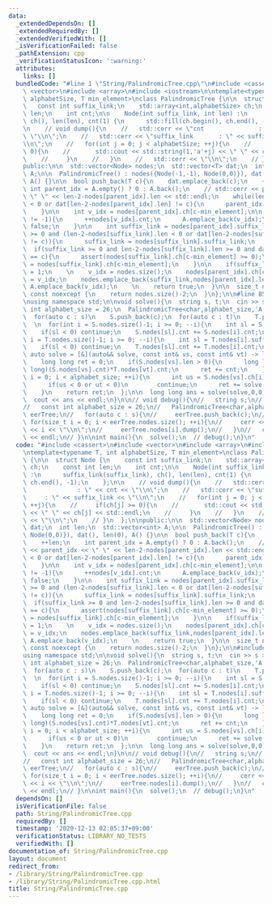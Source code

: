 ```yaml
---
data:
  _extendedDependsOn: []
  _extendedRequiredBy: []
  _extendedVerifiedWith: []
  _isVerificationFailed: false
  _pathExtension: cpp
  _verificationStatusIcon: ':warning:'
  attributes:
    links: []
  bundledCode: "#line 1 \"String/PalindromicTree.cpp\"\n#include <cassert>\n#include\
    \ <vector>\n#include <array>\n#include <iostream>\n\ntemplate<typename T, int\
    \ alphabetSize, T min_element>\nclass PalindromicTree {\n\n  struct Node {\n \
    \   const int suffix_link;\n    std::array<int,alphabetSize> ch;\n    const int\
    \ len;\n    int cnt;\n\n    Node(int suffix_link, int len) :\n      suffix_link(suffix_link),\
    \ ch(), len(len), cnt(1) {\n      std::fill(ch.begin(), ch.end(), -1);\n    };\n\
    \n    // void dump(){\n    //   std::cerr << \"cnt               : \" << cnt <<\
    \ \"\\n\";\n    //   std::cerr << \"suffix_link       : \" << suffix_link << \"\
    \\n\";\n    //   for(int j = 0; j < alphabetSize; ++j){\n    //     if(ch[j] >=\
    \ 0){\n    //       std::cout << std::string(1,'a'+j) << \" \" << ch[j] << std::endl;\n\
    \    //     }\n    //   }\n    //   std::cerr << \"\\n\";\n    // }\n  };\n\n\
    public:\n\n  std::vector<Node> nodes;\n  std::vector<T> dat;\n  int len;\n  std::vector<int>\
    \ A;\n\n  PalindromicTree() : nodes({Node(-1,-1), Node(0,0)}), dat(), len(0),\
    \ A() {}\n\n  bool push_back(T c){\n    dat.emplace_back(c);\n    ++len;\n   \
    \ int parent_idx = A.empty() ? 0 : A.back();\n    // std::cerr << parent_idx <<\
    \ \" \" << len-2-nodes[parent_idx].len << std::endl;\n    while(len-2-nodes[parent_idx].len\
    \ < 0 or dat[len-2-nodes[parent_idx].len] != c){\n      parent_idx = nodes[parent_idx].suffix_link;\n\
    \    }\n\n    int v_idx = nodes[parent_idx].ch[c-min_element];\n\n    if(v_idx\
    \ != -1){\n      ++nodes[v_idx].cnt;\n      A.emplace_back(v_idx);\n      return\
    \ false;\n    }\n\n    int suffix_link = nodes[parent_idx].suffix_link;\n    while(suffix_link\
    \ >= 0 and (len-2-nodes[suffix_link].len < 0 or dat[len-2-nodes[suffix_link].len]\
    \ != c)){\n      suffix_link = nodes[suffix_link].suffix_link;\n    }\n\n\n  \
    \  if(suffix_link >= 0 and len-2-nodes[suffix_link].len >= 0 and dat[len-2-nodes[suffix_link].len]\
    \ == c){\n      assert(nodes[suffix_link].ch[c-min_element] >= 0);\n      suffix_link\
    \ = nodes[suffix_link].ch[c-min_element];\n    }\n\n    if(suffix_link < 0) suffix_link\
    \ = 1;\n    \n    v_idx = nodes.size();\n    nodes[parent_idx].ch[c-min_element]\
    \ = v_idx;\n    nodes.emplace_back(suffix_link,nodes[parent_idx].len+2);\n   \
    \ A.emplace_back(v_idx);\n    \n    return true;\n  }\n\n  size_t num_unique_palindrome()\
    \ const noexcept {\n    return nodes.size()-2;\n  }\n};\n\n#line 85 \"String/PalindromicTree.cpp\"\
    \nusing namespace std;\n\nvoid solve(){\n  string s, t;\n  cin >> s >> t;\n  const\
    \ int alphabet_size = 26;\n  PalindromicTree<char,alphabet_size,'A'> S, T;\n\n\
    \  for(auto c : s)\n    S.push_back(c);\n  for(auto c : t)\n    T.push_back(c);\n\
    \  \n  for(int i = S.nodes.size()-1; i >= 0; --i){\n    int sl = S.nodes[i].suffix_link;\n\
    \    if(sl < 0) continue;\n    S.nodes[sl].cnt += S.nodes[i].cnt;\n  }\n  for(int\
    \ i = T.nodes.size()-1; i >= 0; --i){\n    int sl = T.nodes[i].suffix_link;\n\
    \    if(sl < 0) continue;\n    T.nodes[sl].cnt += T.nodes[i].cnt;\n  }\n  \n \
    \ auto solve = [&](auto&& solve, const int& vs, const int& vt) -> long long {\n\
    \    long long ret = 0;\n    if(S.nodes[vs].len > 0){\n      long long cnt = (long\
    \ long)(S.nodes[vs].cnt)*T.nodes[vt].cnt;\n      ret += cnt;\n    }\n    for(int\
    \ i = 0; i < alphabet_size; ++i){\n      int us = S.nodes[vs].ch[i], ut = T.nodes[vt].ch[i];\n\
    \      if(us < 0 or ut < 0)\n        continue;\n      ret += solve(solve,us,ut);\n\
    \    }\n    return ret;\n  };\n\n  long long ans = solve(solve,0,0) + solve(solve,1,1);\n\
    \  cout << ans << endl;\n}\n\n// void debug(){\n//   string s;\n//   cin >> s;\n\
    //   const int alphabet_size = 26;\n//   PalindromicTree<char,alphabet_size,'a'>\
    \ eerTree;\n//   for(auto c : s){\n//     eerTree.push_back(c);\n//   }\n//  \
    \ for(size_t i = 0; i < eerTree.nodes.size(); ++i){\n//     cerr << \"Node \"\
    \ << i << \"\\n\";\n//     eerTree.nodes[i].dump();\n//   }\n//   cout << eerTree.num_unique_palindrome()\
    \ << endl;\n// }\n\nint main(){\n  solve();\n  // debug();\n}\n"
  code: "#include <cassert>\n#include <vector>\n#include <array>\n#include <iostream>\n\
    \ntemplate<typename T, int alphabetSize, T min_element>\nclass PalindromicTree\
    \ {\n\n  struct Node {\n    const int suffix_link;\n    std::array<int,alphabetSize>\
    \ ch;\n    const int len;\n    int cnt;\n\n    Node(int suffix_link, int len)\
    \ :\n      suffix_link(suffix_link), ch(), len(len), cnt(1) {\n      std::fill(ch.begin(),\
    \ ch.end(), -1);\n    };\n\n    // void dump(){\n    //   std::cerr << \"cnt \
    \              : \" << cnt << \"\\n\";\n    //   std::cerr << \"suffix_link  \
    \     : \" << suffix_link << \"\\n\";\n    //   for(int j = 0; j < alphabetSize;\
    \ ++j){\n    //     if(ch[j] >= 0){\n    //       std::cout << std::string(1,'a'+j)\
    \ << \" \" << ch[j] << std::endl;\n    //     }\n    //   }\n    //   std::cerr\
    \ << \"\\n\";\n    // }\n  };\n\npublic:\n\n  std::vector<Node> nodes;\n  std::vector<T>\
    \ dat;\n  int len;\n  std::vector<int> A;\n\n  PalindromicTree() : nodes({Node(-1,-1),\
    \ Node(0,0)}), dat(), len(0), A() {}\n\n  bool push_back(T c){\n    dat.emplace_back(c);\n\
    \    ++len;\n    int parent_idx = A.empty() ? 0 : A.back();\n    // std::cerr\
    \ << parent_idx << \" \" << len-2-nodes[parent_idx].len << std::endl;\n    while(len-2-nodes[parent_idx].len\
    \ < 0 or dat[len-2-nodes[parent_idx].len] != c){\n      parent_idx = nodes[parent_idx].suffix_link;\n\
    \    }\n\n    int v_idx = nodes[parent_idx].ch[c-min_element];\n\n    if(v_idx\
    \ != -1){\n      ++nodes[v_idx].cnt;\n      A.emplace_back(v_idx);\n      return\
    \ false;\n    }\n\n    int suffix_link = nodes[parent_idx].suffix_link;\n    while(suffix_link\
    \ >= 0 and (len-2-nodes[suffix_link].len < 0 or dat[len-2-nodes[suffix_link].len]\
    \ != c)){\n      suffix_link = nodes[suffix_link].suffix_link;\n    }\n\n\n  \
    \  if(suffix_link >= 0 and len-2-nodes[suffix_link].len >= 0 and dat[len-2-nodes[suffix_link].len]\
    \ == c){\n      assert(nodes[suffix_link].ch[c-min_element] >= 0);\n      suffix_link\
    \ = nodes[suffix_link].ch[c-min_element];\n    }\n\n    if(suffix_link < 0) suffix_link\
    \ = 1;\n    \n    v_idx = nodes.size();\n    nodes[parent_idx].ch[c-min_element]\
    \ = v_idx;\n    nodes.emplace_back(suffix_link,nodes[parent_idx].len+2);\n   \
    \ A.emplace_back(v_idx);\n    \n    return true;\n  }\n\n  size_t num_unique_palindrome()\
    \ const noexcept {\n    return nodes.size()-2;\n  }\n};\n\n#include <iostream>\n\
    using namespace std;\n\nvoid solve(){\n  string s, t;\n  cin >> s >> t;\n  const\
    \ int alphabet_size = 26;\n  PalindromicTree<char,alphabet_size,'A'> S, T;\n\n\
    \  for(auto c : s)\n    S.push_back(c);\n  for(auto c : t)\n    T.push_back(c);\n\
    \  \n  for(int i = S.nodes.size()-1; i >= 0; --i){\n    int sl = S.nodes[i].suffix_link;\n\
    \    if(sl < 0) continue;\n    S.nodes[sl].cnt += S.nodes[i].cnt;\n  }\n  for(int\
    \ i = T.nodes.size()-1; i >= 0; --i){\n    int sl = T.nodes[i].suffix_link;\n\
    \    if(sl < 0) continue;\n    T.nodes[sl].cnt += T.nodes[i].cnt;\n  }\n  \n \
    \ auto solve = [&](auto&& solve, const int& vs, const int& vt) -> long long {\n\
    \    long long ret = 0;\n    if(S.nodes[vs].len > 0){\n      long long cnt = (long\
    \ long)(S.nodes[vs].cnt)*T.nodes[vt].cnt;\n      ret += cnt;\n    }\n    for(int\
    \ i = 0; i < alphabet_size; ++i){\n      int us = S.nodes[vs].ch[i], ut = T.nodes[vt].ch[i];\n\
    \      if(us < 0 or ut < 0)\n        continue;\n      ret += solve(solve,us,ut);\n\
    \    }\n    return ret;\n  };\n\n  long long ans = solve(solve,0,0) + solve(solve,1,1);\n\
    \  cout << ans << endl;\n}\n\n// void debug(){\n//   string s;\n//   cin >> s;\n\
    //   const int alphabet_size = 26;\n//   PalindromicTree<char,alphabet_size,'a'>\
    \ eerTree;\n//   for(auto c : s){\n//     eerTree.push_back(c);\n//   }\n//  \
    \ for(size_t i = 0; i < eerTree.nodes.size(); ++i){\n//     cerr << \"Node \"\
    \ << i << \"\\n\";\n//     eerTree.nodes[i].dump();\n//   }\n//   cout << eerTree.num_unique_palindrome()\
    \ << endl;\n// }\n\nint main(){\n  solve();\n  // debug();\n}\n"
  dependsOn: []
  isVerificationFile: false
  path: String/PalindromicTree.cpp
  requiredBy: []
  timestamp: '2020-12-13 02:05:37+09:00'
  verificationStatus: LIBRARY_NO_TESTS
  verifiedWith: []
documentation_of: String/PalindromicTree.cpp
layout: document
redirect_from:
- /library/String/PalindromicTree.cpp
- /library/String/PalindromicTree.cpp.html
title: String/PalindromicTree.cpp
---
```

